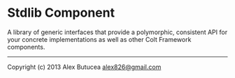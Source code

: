 Stdlib Component
===============
A library of generic interfaces that provide a polymorphic, consistent API for your concrete implementations as well as other Colt Framework components.

---------------------------------------------------
Copyright (c) 2013 Alex Butucea <alex826@gmail.com>

